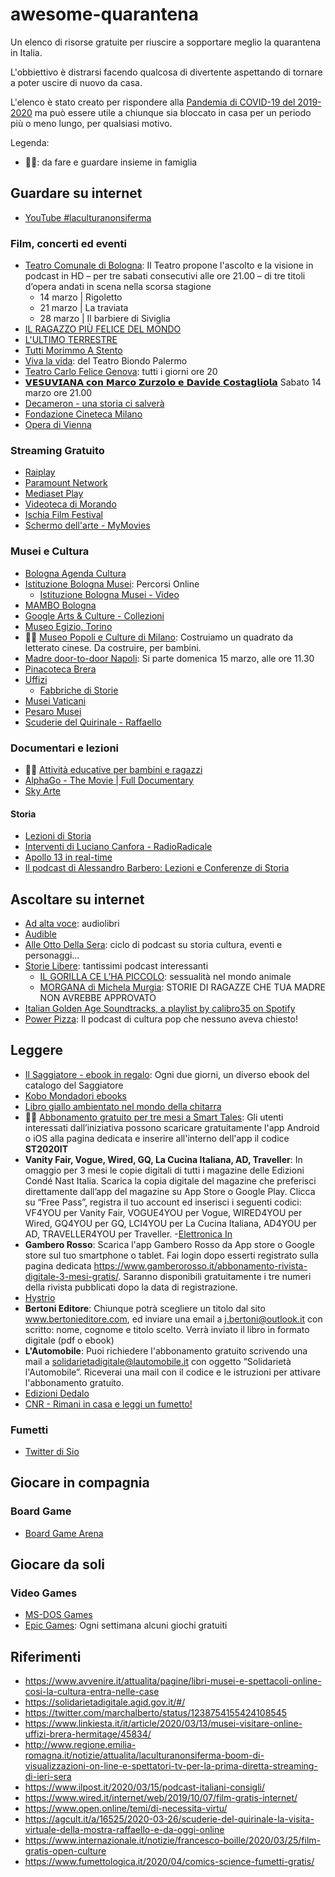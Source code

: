 # awesome-quarantena

Un elenco di risorse gratuite per riuscire a sopportare meglio la quarantena in Italia.

L'obbiettivo è distrarsi facendo qualcosa di divertente aspettando di tornare a poter uscire di nuovo da casa.

L'elenco è stato creato per rispondere alla [Pandemia di COVID-19 del 2019-2020](https://it.wikipedia.org/wiki/Pandemia_di_COVID-19_del_2019-2020) ma può essere utile a chiunque sia bloccato in casa per un periodo più o meno lungo, per qualsiasi motivo.

Legenda:
- 👩‍👧: da fare e guardare insieme in famiglia

## Guardare su internet

- [YouTube #laculturanonsiferma](https://www.youtube.com/results?search_query=%23laculturanonsiferma)

### Film, concerti ed eventi

- [Teatro Comunale di Bologna](http://www.tcbo.it/): Il Teatro propone l'ascolto e la visione in podcast in HD – per tre sabati consecutivi alle ore 21.00 – di tre titoli d’opera andati in scena nella scorsa stagione
  - 14 marzo | Rigoletto
  - 21 marzo | La traviata
  - 28 marzo | Il barbiere di Siviglia
- [IL RAGAZZO PIÙ FELICE DEL MONDO](https://www.youtube.com/watch?v=Oq-7ejJ0X4s)
- [L'ULTIMO TERRESTRE](https://www.youtube.com/watch?v=Y8-_GIcnVcA)
- [Tutti Morimmo A Stento](https://vimeo.com/109886975)
- [Viva la vida](https://www.youtube.com/watch?v=vPmrHrM4qbw): del Teatro Biondo Palermo
- [Teatro Carlo Felice Genova](http://www.streamingcarlofelice.com/): tutti i giorni ore 20
- [𝗩𝗘𝗦𝗨𝗩𝗜𝗔𝗡𝗔 𝗰𝗼𝗻 𝗠𝗮𝗿𝗰𝗼 𝗭𝘂𝗿𝘇𝗼𝗹𝗼 𝗲 𝗗𝗮𝘃𝗶𝗱𝗲 𝗖𝗼𝘀𝘁𝗮𝗴𝗹𝗶𝗼𝗹𝗮](https://www.facebook.com/watch/?v=2759127240880636) Sabato 14 marzo ore 21.00
- [Decameron - una storia ci salverà](https://www.facebook.com/videodecameron/)
- [Fondazione Cineteca Milano](https://www.cinetecamilano.it/news/le-novita-in-streaming-)
- [Opera di Vienna](https://www.staatsoperlive.com/)

### Streaming Gratuito

- [Raiplay](https://www.raiplay.it/)
- [Paramount Network](https://www.paramountnetwork.it/film)
- [Mediaset Play](https://www.mediasetplay.mediaset.it/)
- [Videoteca di Morando](https://www.longtake.it/news/videoteca-di-morando-offre-laccesso-gratuito-ai-grandi-capolavori-del-cinema)
- [Ischia Film Festival](http://www.ischiafilmfestival.it/index.php/it/iscrivere-un-film)
- [Schermo dell'arte - MyMovies](https://www.mymovies.it/iorestoacasa/schermodellarte/)

### Musei e Cultura

- [Bologna Agenda Cultura](http://agenda.comune.bologna.it/cultura/)
- [Istituzione Bologna Musei](http://www.museibologna.it/documenti/101822): Percorsi Online
  - [Istituzione Bologna Musei - Video](http://www.museibologna.it/collezioni_digitali/101827)
- [MAMBO Bologna](https://www.youtube.com/watch?v=qZ8qe6sojLI&list=PLKEGGAZVAqrz5vE79RgmUvpxrKyZvwkn-)
- [Google Arts & Culture - Collezioni](https://artsandculture.google.com/partner?hl=it)
- [Museo Egizio, Torino](https://www.facebook.com/museoegizio/)
- 👩‍👧 [Museo Popoli e Culture di Milano](https://www.pimemilano.com/News-Museo/videolab-costruiamo-un-quadrato-da-letterato.html): Costruiamo un quadrato da letterato cinese. Da costruire, per bambini.
- [Madre door-to-door Napoli](http://www.madrenapoli.it/calendario/madre-door-to-door/): Si parte domenica 15 marzo, alle ore 11.30
 - [Pinacoteca Brera](https://pinacotecabrera.org/)
 - [Uffizi](https://www.uffizi.it/mostre-virtuali)
   - [Fabbriche di Storie](https://www.uffizi.it/mostre-virtuali/fabbrichedistorie#)
 - [Musei Vaticani](http://www.museivaticani.va/content/museivaticani/it/collezioni/catalogo-online.html)
 - [Pesaro Musei](https://www.pesaromusei.it/news/laculturanonsiferma-con-le-video-conferenze-di-pesaro-musei/)
 - [Scuderie del Quirinale - Raffaello](https://www.youtube.com/watch?v=F3JDrfGfGUk)



### Documentari e lezioni

- 👩‍👧 [Attività educative per bambini e ragazzi](https://scienzaexpress.it/2020/03/solidarieta-digitale/)
- [AlphaGo - The Movie | Full Documentary](https://www.youtube.com/watch?v=WXuK6gekU1Y)
- [Sky Arte](https://arte.sky.it/)

#### Storia

- [Lezioni di Storia](https://www.youtube.com/channel/UCNd9ycN9KUm4efGdbosmLxw)
- [Interventi di Luciano Canfora - RadioRadicale](https://www.radioradicale.it/soggetti/17714/luciano-canfora)
- [Apollo 13 in real-time](https://apolloinrealtime.org/)
- [Il podcast di Alessandro Barbero: Lezioni e Conferenze di Storia](https://www.spreaker.com/show/il-podcast-di-alessandro-barbero)

## Ascoltare su internet

- [Ad alta voce](https://www.raiplayradio.it/programmi/adaltavoce/): audiolibri
- [Audible](https://www.audible.it/ep/a-casa-con-audible)
- [Alle Otto Della Sera](https://www.raiplayradio.it/programmi/alleottodellasera/archivio/puntate/): ciclo di podcast su storia cultura, eventi e personaggi...
- [Storie Libere](https://storielibere.fm/): tantissimi podcast interessanti
  - [IL GORILLA CE L’HA PICCOLO](https://storielibere.fm/il-gorilla/): sessualità nel mondo animale
  - [MORGANA di Michela Murgia](https://storielibere.fm/morgana/): STORIE DI RAGAZZE CHE TUA MADRE NON AVREBBE APPROVATO
- [Italian Golden Age Soundtracks, a playlist by calibro35 on Spotify](https://open.spotify.com/playlist/617dp6jlDVcJ2jsmncc6ui?si=Nf_te0cPTiuVyHMELWqEFQ)
- [Power Pizza](https://www.spreaker.com/show/power-pizza): Il podcast di cultura pop che nessuno aveva chiesto!

## Leggere

- [Il Saggiatore - ebook in regalo](https://www.ilsaggiatore.com/solidarieta/): Ogni due giorni, un diverso ebook del catalogo del Saggiatore
- [Kobo Mondadori ebooks](https://www.kobo.com/it/it/p/solidarietadigitale)
- [Libro giallo ambientato nel mondo della chitarra](https://gruppoaccordo.it/giallo-01-testo.epub)
- 👩‍👧 [Abbonamento gratuito per tre mesi a Smart Tales](http://smarttales.marshmallow-games.com/): Gli utenti interessati dall’iniziativa possono scaricare gratuitamente l'app Android o iOS alla pagina dedicata e inserire all'interno dell'app il codice **ST2020IT**
- **Vanity Fair, Vogue, Wired, GQ, La Cucina Italiana, AD, Traveller**: In omaggio per 3 mesi le copie digitali di tutti i magazine delle Edizioni Condé Nast Italia. Scarica la copia digitale del magazine che preferisci direttamente dall’app del magazine su App Store o Google Play. Clicca su “Free Pass”, registra il tuo account ed inserisci i seguenti codici: VF4YOU per Vanity Fair, VOGUE4YOU per Vogue, WIRED4YOU per Wired, GQ4YOU per GQ, LCI4YOU per La Cucina Italiana, AD4YOU per AD, TRAVELLER4YOU per Traveller. 
-[Elettronica In](https://www.elettronicain.it/blog/2020/03/10/ioleggoacasa-il-numero-di-marzo-e-gratis/)
- **Gambero Rosso**: Scarica l'app Gambero Rosso da App store o Google store sul tuo smartphone o tablet. Fai login dopo esserti registrato sulla pagina dedicata https://www.gamberorosso.it/abbonamento-rivista-digitale-3-mesi-gratis/. Saranno disponibili gratuitamente i tre numeri della rivista pubblicati dopo la data di registrazione.
- [Hystrio](https://www.hystrio.it/covid19-hystrio-aderisce-alliniziativa-di-solidarieta-digitale/)
- **Bertoni Editore**: Chiunque potrà scegliere un titolo dal sito www.bertonieditore.com, ed inviare una email a j.bertoni@outlook.it con scritto: nome, cognome e titolo scelto. Verrà inviato il libro in formato digitale (pdf o ebook)
- **L'Automobile**: Puoi richiedere l'abbonamento gratuito scrivendo una mail a solidarietadigitale@lautomobile.it con oggetto “Solidarietà l'Automobile”. Riceverai una mail con il codice e le istruzioni per attivare l'abbonamento gratuito.
- [Edizioni Dedalo](https://www.edizionidedalo.it/content/solidarieta-digitale)
- [CNR - Rimani in casa e leggi un fumetto!](https://www.cnr.it/it/comics-and-science)

### Fumetti

- [Twitter di Sio](https://twitter.com/scottecs)

## Giocare in compagnia

### Board Game
- [Board Game Arena](https://boardgamearena.com/lobby)

## Giocare da soli

### Video Games
- [MS-DOS Games](https://archive.org/details/softwarelibrary_msdos_games)
- [Epic Games](https://www.epicgames.com/): Ogni settimana alcuni giochi gratuiti

## Riferimenti
- https://www.avvenire.it/attualita/pagine/libri-musei-e-spettacoli-online-cosi-la-cultura-entra-nelle-case
- https://solidarietadigitale.agid.gov.it/#/
- https://twitter.com/marchalberto/status/1238754155424108545
- https://www.linkiesta.it/it/article/2020/03/13/musei-visitare-online-uffizi-brera-hermitage/45834/
- http://www.regione.emilia-romagna.it/notizie/attualita/laculturanonsiferma-boom-di-visualizzazioni-on-line-e-spettatori-tv-per-la-prima-diretta-streaming-di-ieri-sera
- https://www.ilpost.it/2020/03/15/podcast-italiani-consigli/
- https://www.wired.it/internet/web/2019/10/07/film-gratis-internet/
- https://www.open.online/temi/di-necessita-virtu/
- https://agcult.it/a/16525/2020-03-26/scuderie-del-quirinale-la-visita-virtuale-della-mostra-raffaello-e-da-oggi-online
- https://www.internazionale.it/notizie/francesco-boille/2020/03/25/film-gratis-open-culture
- https://www.fumettologica.it/2020/04/comics-science-fumetti-gratis/
